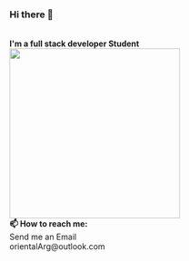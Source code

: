 ### Hi there 👋
<br>
<strong>I'm a full stack developer Student </strong>

<img src="https://scontent-eze1-1.xx.fbcdn.net/v/t1.0-9/125126466_102592101672236_6581619416672609404_n.jpg?_nc_cat=101&ccb=2&_nc_sid=09cbfe&_nc_ohc=MH0jxOBVjlgAX_u1grQ&_nc_ht=scontent-eze1-1.xx&oh=6152ebb2a6b3ad7799f79d0f7051ce7c&oe=5FD635B0" alt="" style="width:300px;height:300px;">
<br>
<strong>📫 How to reach me:</strong> <br>Send me an Email <br> orientalArg@outlook.com

<!--
**orientalArg/orientalArg** is a ✨ _special_ ✨ repository because its `README.md` (this file) appears on your GitHub profile.

Here are some ideas to get you started:

- 🔭 I’m currently working on ...
- 🌱 I’m currently learning ...
- 👯 I’m looking to collaborate on ...
- 🤔 I’m looking for help with ...
- 💬 Ask me about ...
- 📫 How to reach me: ...
- 😄 Pronouns: ...
- ⚡ Fun fact: ...
-->
